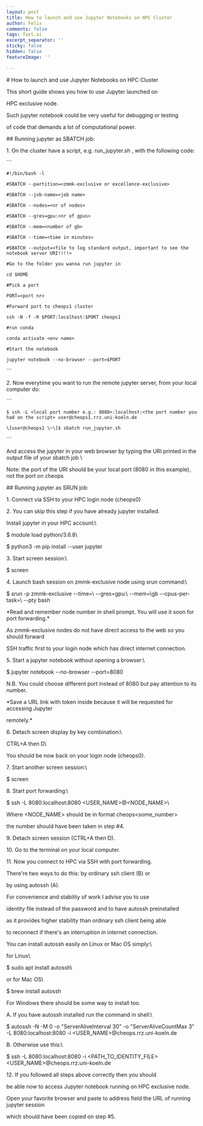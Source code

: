 ```yaml
---
layout: post
title: How to launch and use Jupyter Notebooks on HPC Cluster
author: Felix
comments: false
tags: fast.ai
excerpt_separator: ''
sticky: false
hidden: false
featureImage: ''

---
```

\# How to launch and use Jupyter Notebooks on HPC Cluster

This short guide shows you how to use Jupyter launched on

HPC exclusive node.

Such jupyter notebook could be very useful for debugging or testing

of code that demands a lot of computational power.

\## Running jupyter as SBATCH job:

1\. On the cluster have a script, e.g. run_jupyter.sh ,  with the following code:

  \`\`\`

    #!/bin/bash -l

    #SBATCH --partition=<zmmk-exclusive or excellence-exclusive>

    #SBATCH --job-name=<job name>

    #SBATCH --nodes=<nr of nodes>

    #SBATCH --gres=gpu:<nr of gpus>

    #SBATCH --mem=<number of gb>

    #SBATCH --time=<time in minutes>

    #SBATCH --output=<file to log standard output, important to see the notebook server URI!!!!>

    #Go to the folder you wanna run jupyter in

    cd $HOME

    #Pick a port

    PORT=<port nr>

    #Forward port to cheops1 cluster

    ssh -N -f -R $PORT:localhost:$PORT cheops1

    #run conda

    conda activate <env name>

    #Start the notebook

    jupyter notebook --no-browser --port=$PORT

  \`\`\`

 

2\. Now everytime you want to run the remote jupyter server, from your local computer do:

  

  \`\`\`

    $ ssh -L <local port number e.g.: 8080>:localhost:<the port number you had on the script> user@cheops1.rrz.uni-koeln.de

    \[user@cheops1 \~\]$ sbatch run_jupyter.sh

  \`\`\`

  

  

  And access the jupyter in your web browser by typing the URI printed in the output file of your sbatch job \\

  Note: the port of the URI should be your local port (8080 in this example), not the port on cheops

  

\## Running jupyter as SRUN job:  

1\. Connect via SSH to your HPC login node (cheops0)

2\. You can skip this step if you have already jupyter installed.

Install jupyter in your HPC account:\\

$ module load python/3.6.8\\

$ python3 -m pip install --user jupyter

3\. Start screen session:\\

$ screen

4\. Launch bash session on zmmk-exclusive node using srun command:\\

$ srun -p zmmk-exclusive --time=\\<time in minutes> --gres=gpu:\\<number of gpus> --mem=\\<number of gigabytes>gb --cpus-per-task=\\<number of CPUs> --pty bash

\*Read and remember node number in shell prompt. You will use it soon for port forwarding.*

As zmmk-exclusive nodes do not have direct access to the web so you should forward

SSH traffic first to your login node which has direct internet connection.

5\. Start a jupyter notebook without opening a browser:\\

$ jupyter notebook --no-browser --port=8080

N.B. You could choose different port instead of 8080 but pay attention to its number.

\*Save a URL link with token inside because it will be requested for accessing Jupyter 

remotely.*

6\. Detach screen display by key combination:\\

CTRL+A then D\\

You should be now back on your login node (cheops0).

7\. Start another screen session:\\

$ screen

8\. Start port forwarding:\\

$ ssh -L 8080:localhost:8080 <USER_NAME>@<NODE_NAME>\\

Where <NODE_NAME> should be in format cheops<some_number>

the number should have been taken in step #4.

9\. Detach screen session (CTRL+A then D).

10\. Go to the terminal on your local computer.

11\. Now you connect to HPC via SSH with port forwarding.

There're two ways to do this: by ordinary ssh client (B) or

by using autossh (A).

For convenience and stability of work I advise you to use

identity file instead of the password and to have autossh preinstalled

as it provides higher stability than ordinary ssh client being able

to reconnect if there's an interruption in internet connection.

You can install autossh easily on Linux or Mac OS simply:\\

for Linux\\

$ sudo apt install autossh\\

or for Mac OS\\

$ brew install autossh

For Windows there should be some way to install too.

A. If you have autossh installed run the command in shell:\\

$ autossh -N -M 0 -o "ServerAliveInterval 30" -o "ServerAliveCountMax 3" -L 8080:localhost:8080 -i <PATH TO IDENTITY FILE> <USER_NAME>@cheops.rrz.uni-koeln.de

B. Otherwise use this:\\

$ ssh  -L 8080:localhost:8080 -i <PATH_TO_IDENTITY_FILE> <USER_NAME>@cheops.rrz.uni-koeln.de

12\. If you followed all steps above correctly then you should

be able now to access Jupyter notebook running on HPC exclusive node.

Open your favorite browser and paste to address field the URL of running jupyter session

which should have been copied on step #5.